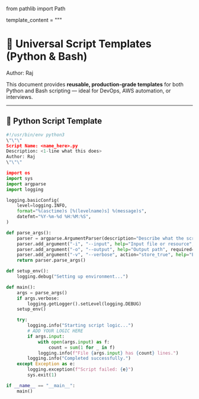 from pathlib import Path

template_content = """
# 🚀 Universal Script Templates (Python & Bash)
Author: Raj

This document provides **reusable, production-grade templates** for both Python and Bash scripting — ideal for DevOps, AWS automation, or interviews.

---

## 🐍 Python Script Template

```python
#!/usr/bin/env python3
\"\"\"
Script Name: <name_here>.py
Description: <1-line what this does>
Author: Raj
\"\"\"

import os
import sys
import argparse
import logging

logging.basicConfig(
    level=logging.INFO,
    format="%(asctime)s [%(levelname)s] %(message)s",
    datefmt="%Y-%m-%d %H:%M:%S",
)

def parse_args():
    parser = argparse.ArgumentParser(description="Describe what the script does")
    parser.add_argument("-i", "--input", help="Input file or resource", required=False)
    parser.add_argument("-o", "--output", help="Output path", required=False)
    parser.add_argument("-v", "--verbose", action="store_true", help="Enable debug logging")
    return parser.parse_args()

def setup_env():
    logging.debug("Setting up environment...")

def main():
    args = parse_args()
    if args.verbose:
        logging.getLogger().setLevel(logging.DEBUG)
    setup_env()

    try:
        logging.info("Starting script logic...")
        # ADD YOUR LOGIC HERE
        if args.input:
            with open(args.input) as f:
                count = sum(1 for _ in f)
            logging.info(f"File {args.input} has {count} lines.")
        logging.info("Completed successfully.")
    except Exception as e:
        logging.exception(f"Script failed: {e}")
        sys.exit(1)

if __name__ == "__main__":
    main()
